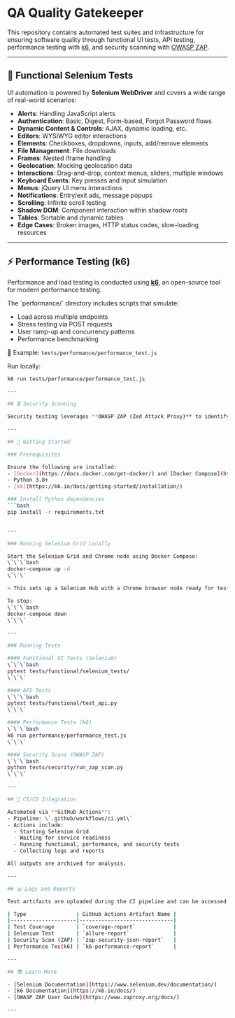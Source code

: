 # QA Quality Gatekeeper

This repository contains automated test suites and infrastructure for ensuring software quality through functional UI tests, API testing, performance testing with [k6](https://k6.io/), and security scanning with [OWASP ZAP](https://www.zaproxy.org/).

---

## 🧪 Functional Selenium Tests

UI automation is powered by **Selenium WebDriver** and covers a wide range of real-world scenarios:

- **Alerts**: Handling JavaScript alerts
- **Authentication**: Basic, Digest, Form-based, Forgot Password flows
- **Dynamic Content & Controls**: AJAX, dynamic loading, etc.
- **Editors**: WYSIWYG editor interactions
- **Elements**: Checkboxes, dropdowns, inputs, add/remove elements
- **File Management**: File downloads
- **Frames**: Nested iframe handling
- **Geolocation**: Mocking geolocation data
- **Interactions**: Drag-and-drop, context menus, sliders, multiple windows
- **Keyboard Events**: Key presses and input simulation
- **Menus**: jQuery UI menu interactions
- **Notifications**: Entry/exit ads, message popups
- **Scrolling**: Infinite scroll testing
- **Shadow DOM**: Component interaction within shadow roots
- **Tables**: Sortable and dynamic tables
- **Edge Cases**: Broken images, HTTP status codes, slow-loading resources

---

## ⚡ Performance Testing (k6)

Performance and load testing is conducted using **[k6](https://k6.io/)**, an open-source tool for modern performance testing.

The \`performance/\` directory includes scripts that simulate:
- Load across multiple endpoints
- Stress testing via POST requests
- User ramp-up and concurrency patterns
- Performance benchmarking

📄 Example: `tests/performance/performance_test.js`

Run locally:

```bash
k6 run tests/performance/performance_test.js

---

## 🔒 Security Scanning

Security testing leverages **OWASP ZAP (Zed Attack Proxy)** to identify vulnerabilities.

---

## 🚀 Getting Started

### Prerequisites

Ensure the following are installed:
- [Docker](https://docs.docker.com/get-docker/) and [Docker Compose](https://docs.docker.com/compose/)
- Python 3.8+
- [k6](https://k6.io/docs/getting-started/installation/)

### Install Python dependencies
```bash
pip install -r requirements.txt


---

### Running Selenium Grid Locally

Start the Selenium Grid and Chrome node using Docker Compose:
\`\`\`bash
docker-compose up -d
\`\`\`

> This sets up a Selenium Hub with a Chrome browser node ready for testing.

To stop:
\`\`\`bash
docker-compose down
\`\`\`

---

### Running Tests

#### Functional UI Tests (Selenium)
\`\`\`bash
pytest tests/functional/selenium_tests/
\`\`\`

#### API Tests
\`\`\`bash
pytest tests/functional/test_api.py
\`\`\`

#### Performance Tests (k6)
\`\`\`bash
k6 run performance/performance_test.js
\`\`\`

#### Security Scans (OWASP ZAP)
\`\`\`bash
python tests/security/run_zap_scan.py
\`\`\`

---

## 🔄 CI/CD Integration

Automated via **GitHub Actions**:
- Pipeline: \`.github/workflows/ci.yml\`
- Actions include:
  - Starting Selenium Grid
  - Waiting for service readiness
  - Running functional, performance, and security tests
  - Collecting logs and reports

All outputs are archived for analysis.

---

## 📊 Logs and Reports

Test artifacts are uploaded during the CI pipeline and can be accessed from each workflow run in GitHub Actions:

| Type                | GitHub Actions Artifact Name |
|---------------------|------------------------------|
| Test Coverage       | `coverage-report`            |
| Selenium Test       | `allure-report`              |
| Security Scan (ZAP) | `zap-security-json-report`   |
| Performance Tes(k6) | `k6-performance-report`      |

---

## 📚 Learn More

- [Selenium Documentation](https://www.selenium.dev/documentation/)
- [k6 Documentation](https://k6.io/docs/)
- [OWASP ZAP User Guide](https://www.zaproxy.org/docs/)

---
